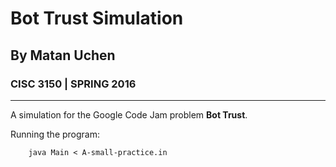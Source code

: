 # Bot Trust Simulation #
## By Matan Uchen ##
### CISC 3150 | SPRING 2016 ###

- - - -

A simulation for the Google Code Jam problem **Bot Trust**.

Running the program:
```
    java Main < A-small-practice.in
```